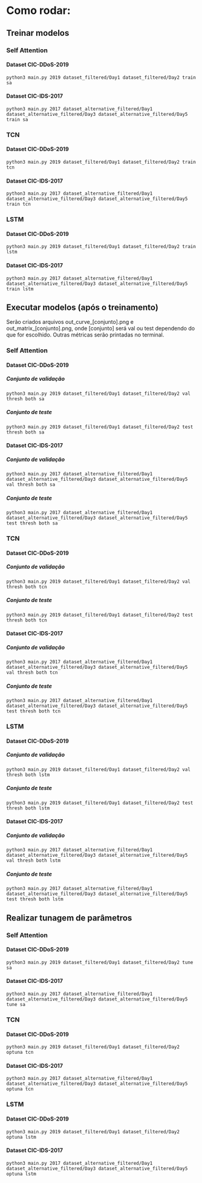 # Como rodar:

## Treinar modelos

### Self Attention

#### Dataset CIC-DDoS-2019
```console
python3 main.py 2019 dataset_filtered/Day1 dataset_filtered/Day2 train sa
```

#### Dataset CIC-IDS-2017
```console
python3 main.py 2017 dataset_alternative_filtered/Day1 dataset_alternative_filtered/Day3 dataset_alternative_filtered/Day5 train sa
```

### TCN

#### Dataset CIC-DDoS-2019
```console
python3 main.py 2019 dataset_filtered/Day1 dataset_filtered/Day2 train tcn
```

#### Dataset CIC-IDS-2017
```console
python3 main.py 2017 dataset_alternative_filtered/Day1 dataset_alternative_filtered/Day3 dataset_alternative_filtered/Day5 train tcn
```

### LSTM

#### Dataset CIC-DDoS-2019
```console
python3 main.py 2019 dataset_filtered/Day1 dataset_filtered/Day2 train lstm
```

#### Dataset CIC-IDS-2017
```console
python3 main.py 2017 dataset_alternative_filtered/Day1 dataset_alternative_filtered/Day3 dataset_alternative_filtered/Day5 train lstm
```

## Executar modelos (após o treinamento)

<p>Serão criados arquivos out_curve_[conjunto].png e out_matrix_[conjunto].png, onde [conjunto] será val ou test
dependendo do que for escolhido. Outras métricas serão printadas no terminal.</p>

### Self Attention

#### Dataset CIC-DDoS-2019
##### Conjunto de validação
```console
python3 main.py 2019 dataset_filtered/Day1 dataset_filtered/Day2 val thresh both sa
```
##### Conjunto de teste
```console
python3 main.py 2019 dataset_filtered/Day1 dataset_filtered/Day2 test thresh both sa
```

#### Dataset CIC-IDS-2017
##### Conjunto de validação
```console
python3 main.py 2017 dataset_alternative_filtered/Day1 dataset_alternative_filtered/Day3 dataset_alternative_filtered/Day5 val thresh both sa
```
##### Conjunto de teste
```console
python3 main.py 2017 dataset_alternative_filtered/Day1 dataset_alternative_filtered/Day3 dataset_alternative_filtered/Day5 test thresh both sa
```


### TCN

#### Dataset CIC-DDoS-2019
##### Conjunto de validação
```console
python3 main.py 2019 dataset_filtered/Day1 dataset_filtered/Day2 val thresh both tcn
```
##### Conjunto de teste
```console
python3 main.py 2019 dataset_filtered/Day1 dataset_filtered/Day2 test thresh both tcn
```

#### Dataset CIC-IDS-2017
##### Conjunto de validação
```console
python3 main.py 2017 dataset_alternative_filtered/Day1 dataset_alternative_filtered/Day3 dataset_alternative_filtered/Day5 val thresh both tcn
```
##### Conjunto de teste
```console
python3 main.py 2017 dataset_alternative_filtered/Day1 dataset_alternative_filtered/Day3 dataset_alternative_filtered/Day5 test thresh both tcn
```

### LSTM

#### Dataset CIC-DDoS-2019
##### Conjunto de validação
```console
python3 main.py 2019 dataset_filtered/Day1 dataset_filtered/Day2 val thresh both lstm
```
##### Conjunto de teste
```console
python3 main.py 2019 dataset_filtered/Day1 dataset_filtered/Day2 test thresh both lstm
```

#### Dataset CIC-IDS-2017
##### Conjunto de validação
```console
python3 main.py 2017 dataset_alternative_filtered/Day1 dataset_alternative_filtered/Day3 dataset_alternative_filtered/Day5 val thresh both lstm
```
##### Conjunto de teste
```console
python3 main.py 2017 dataset_alternative_filtered/Day1 dataset_alternative_filtered/Day3 dataset_alternative_filtered/Day5 test thresh both lstm
```

## Realizar tunagem de parâmetros

### Self Attention

#### Dataset CIC-DDoS-2019
```console
python3 main.py 2019 dataset_filtered/Day1 dataset_filtered/Day2 tune sa
```

#### Dataset CIC-IDS-2017
```console
python3 main.py 2017 dataset_alternative_filtered/Day1 dataset_alternative_filtered/Day3 dataset_alternative_filtered/Day5 tune sa
```

### TCN

#### Dataset CIC-DDoS-2019
```console
python3 main.py 2019 dataset_filtered/Day1 dataset_filtered/Day2 optuna tcn
```
#### Dataset CIC-IDS-2017
```console
python3 main.py 2017 dataset_alternative_filtered/Day1 dataset_alternative_filtered/Day3 dataset_alternative_filtered/Day5 optuna tcn
```

### LSTM

#### Dataset CIC-DDoS-2019
```console
python3 main.py 2019 dataset_filtered/Day1 dataset_filtered/Day2 optuna lstm
```
#### Dataset CIC-IDS-2017
```console
python3 main.py 2017 dataset_alternative_filtered/Day1 dataset_alternative_filtered/Day3 dataset_alternative_filtered/Day5 optuna lstm
```


